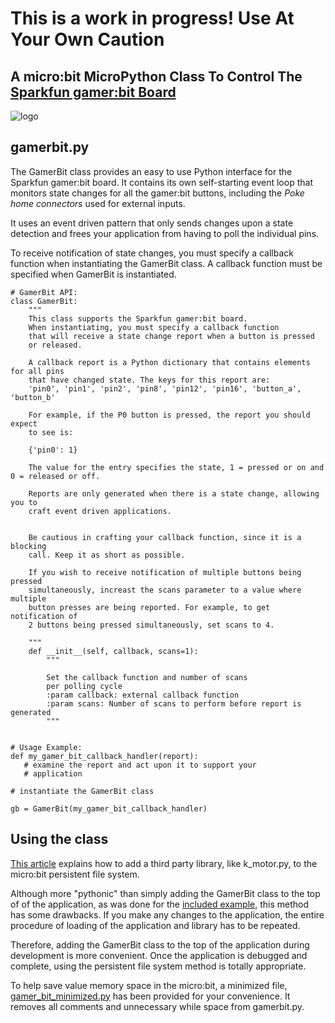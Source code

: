 # This is a work in progress! Use At Your Own Caution

## A micro:bit MicroPython Class To Control The  [Sparkfun gamer:bit Board](https://www.sparkfun.com/products/14215)
![logo](https://raw.github.com/MrYsLab/gamerbit/master/images/gamer_bit.jpg)


## gamerbit.py
The GamerBit class provides an easy to use Python interface for the Sparkfun gamer:bit board.
It contains its own self-starting event loop that monitors 
state changes for all the gamer:bit buttons, including the *Poke home connectors* 
used for external inputs. 

It uses an event driven pattern that only sends changes upon a state detection and frees
your application from having to poll the individual pins.

To receive notification of state changes, you must specify a callback
function when instantiating the GamerBit class. A callback function must be specified when GamerBit is
instantiated.

```
# GamerBit API:
class GamerBit:
    """
    This class supports the Sparkfun gamer:bit board.
    When instantiating, you must specify a callback function
    that will receive a state change report when a button is pressed
    or released.

    A callback report is a Python dictionary that contains elements for all pins
    that have changed state. The keys for this report are:
    'pin0', 'pin1', 'pin2', 'pin8', 'pin12', 'pin16', 'button_a', 'button_b'
    
    For example, if the P0 button is pressed, the report you should expect
    to see is:
    
    {'pin0': 1}
    
    The value for the entry specifies the state, 1 = pressed or on and 0 = released or off.

    Reports are only generated when there is a state change, allowing you to
    craft event driven applications.
    

    Be cautious in crafting your callback function, since it is a blocking
    call. Keep it as short as possible.

    If you wish to receive notification of multiple buttons being pressed
    simultaneously, increast the scans parameter to a value where multiple
    button presses are being reported. For example, to get notification of
    2 buttons being pressed simultaneously, set scans to 4.
    
    """
    def __init__(self, callback, scans=1):
        """
        
        Set the callback function and number of scans
        per polling cycle
        :param callback: external callback function
        :param scans: Number of scans to perform before report is generated
        """
        
        
# Usage Example:
def my_gamer_bit_callback_handler(report):
   # examine the report and act upon it to support your
   # application
   
# instantiate the GamerBit class

gb = GamerBit(my_gamer_bit_callback_handler)

```

## Using the class
[This article](https://microbit-playground.co.uk/howto/add-python-module-microbit-micropython) explains how to add
a third party library, like k_motor.py, to the micro:bit persistent file system.

Although more "pythonic" than simply adding the GamerBit class to the top of of the application, as was done for the [included
example](https://github.com/MrYsLab/gamerbit/blob/master/examples/example.py), this method has some drawbacks. If you
make any changes to the application, the entire procedure of loading of the application and library has to be repeated.

Therefore, adding the GamerBit class to the top of the application during development is more convenient. Once the application is
debugged and complete, using the persistent file system method is totally appropriate.

To help save value memory space in the micro:bit, a minimized file, 
[gamer_bit_minimized.py](https://github.com/MrYsLab/gamerbit/blob/master/gamer_bit_minimized.py)
 has been provided for your convenience. It removes all comments and 
unnecessary while space from gamerbit.py.

